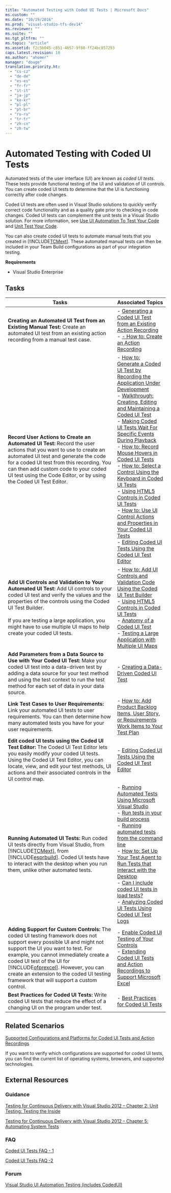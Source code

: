 ```yaml
---
title: "Automated Testing with Coded UI Tests | Microsoft Docs"
ms.custom: ""
ms.date: "10/19/2016"
ms.prod: "visual-studio-tfs-dev14"
ms.reviewer: ""
ms.suite: ""
ms.tgt_pltfrm: ""
ms.topic: "article"
ms.assetid: f2c5b045-c851-4657-9f88-ff24bc857293
caps.latest.revision: 10
ms.author: "ahomer"
manager: "douge"
translation.priority.ht: 
  - "cs-cz"
  - "de-de"
  - "es-es"
  - "fr-fr"
  - "it-it"
  - "ja-jp"
  - "ko-kr"
  - "pl-pl"
  - "pt-br"
  - "ru-ru"
  - "tr-tr"
  - "zh-cn"
  - "zh-tw"
---
```

# Automated Testing with Coded UI Tests
Automated tests of the user interface (UI) are known as *coded UI tests*. These tests provide functional testing of the UI and validation of UI controls. You can create coded UI tests to determine that the UI is functioning correctly after code changes.  
  
 Coded UI tests are often used in Visual Studio solutions to quickly verify correct code functionality and as a quality gate prior to checking in code changes. Coded UI tests can complement the unit tests in a Visual Studio solution. For more information, see [Use UI Automation To Test Your Code](../code-quality/use-ui-automation-to-test-your-code.md) and [Unit Test Your Code](../code-quality/unit-test-your-code.md).  
  
 You can also create coded UI tests to automate manual tests that you created in [!INCLUDE[TCMext](../code-quality/includes/tcmext_md.md)]. These automated manual tests can then be included in your Team Build configurations as part of your integration testing.  
  
 **Requirements**  
  
-   Visual Studio Enterprise  
  
## Tasks  
  
|Tasks|Associated Topics|  
|-----------|-----------------------|  
|**Creating an Automated UI Test from an Existing Manual Test:** Create an automated UI test from an existing action recording from a manual test case.|-   [Generating a Coded UI Test from an Existing Action Recording](../test/generating-a-coded-ui-test-from-an-existing-action-recording.md)<br />-   [- How to: Create an Action Recording](../test_notintoc/--how-to--create-an-action-recording.md)|  
|**Record User Actions to Create an Automated UI Test:** Record the user actions that you want to use to create an automated UI test and generate the code for a coded UI test from this recording. You can then add custom code to your coded UI test using the Code Editor, or by using the Coded UI Test Editor.|-   [How to: Generate a Coded UI Test by Recording the Application Under Development](../misc/how-to--generate-a-coded-ui-test-by-recording-the-application-under-development.md)<br />-   [Walkthrough: Creating, Editing and Maintaining a Coded UI Test](../code-quality/walkthrough--creating--editing-and-maintaining-a-coded-ui-test.md)<br />-   [Making Coded UI Tests Wait For Specific Events During Playback](../code-quality/making-coded-ui-tests-wait-for-specific-events-during-playback.md)<br />-   [How to: Record Mouse Hovers in Coded UI Tests](../misc/how-to--record-mouse-hovers-in-coded-ui-tests.md)<br />-   [How to: Select a Control Using the Keyboard  in Coded UI Tests](../misc/how-to--select-a-control-using-the-keyboard--in-coded-ui-tests.md)<br />-   [Using HTML5 Controls in Coded UI Tests](../code-quality/using-html5-controls-in-coded-ui-tests.md)<br />-   [How to: Use UI Control Actions and Properties in Your Coded UI Tests](../misc/how-to--use-ui-control-actions-and-properties-in-your-coded-ui-tests.md)<br />-   [Editing Coded UI Tests Using the Coded UI Test Editor](../code-quality/editing-coded-ui-tests-using-the-coded-ui-test-editor.md)|  
|**Add UI Controls and Validation to Your Automated UI Test:** Add UI controls to your coded UI test and verify the values and the properties of the controls using the Coded UI Test Builder.<br /><br /> If you are testing a large application, you might have to use multiple UI maps to help create your coded UI tests.|-   [How to: Add UI Controls and Validation Code Using the Coded UI Test Builder](../misc/how-to--add-ui-controls-and-validation-code-using-the-coded-ui-test-builder.md)<br />-   [Using HTML5 Controls in Coded UI Tests](../code-quality/using-html5-controls-in-coded-ui-tests.md)<br />-   [Anatomy of a Coded UI Test](../code-quality/anatomy-of-a-coded-ui-test.md)<br />-   [Testing a Large Application with Multiple UI Maps](../code-quality/testing-a-large-application-with-multiple-ui-maps.md)|  
|**Add Parameters from a Data Source to Use with Your Coded UI Test:**  Make your coded UI test into a data-driven test by adding a data source for your test method and using the test context to run the test method for each set of data in your data source.|-   [Creating a Data-Driven Coded UI Test](../code-quality/creating-a-data-driven-coded-ui-test.md)|  
|**Link Test Cases to User Requirements:** Link your automated UI tests to user requirements. You can then determine how many automated tests you have for your user requirements.|-   [How to: Add Product Backlog Items, User Story, or Requirements Work Items to Your Test Plan](../test_notintoc/how-to--add-product-backlog-items--user-story--or-requirements-work-items-to-your-test-plan.md)|  
|**Edit coded UI tests using the Coded UI Test Editor:** The Coded UI Test Editor lets you easily modify your coded UI tests. Using the Coded UI Test Editor, you can locate, view, and edit your test methods, UI actions and their associated controls in the UI control map.|-   [Editing Coded UI Tests Using the Coded UI Test Editor](../code-quality/editing-coded-ui-tests-using-the-coded-ui-test-editor.md)|  
|**Running Automated UI Tests:** Run coded UI tests directly from Visual Studio, from [!INCLUDE[TCMext](../code-quality/includes/tcmext_md.md)], from [!INCLUDE[esprbuild](../code-quality/includes/esprbuild_md.md)]. Coded UI tests have to interact with the desktop when you run them, unlike other automated tests.|-   [Running Automated Tests Using Microsoft Visual Studio](../test/running-automated-tests-using-microsoft-visual-studio.md)<br />-   [Run tests in your build process](../Topic/Run%20tests%20in%20your%20build%20process.md)<br />-   [Running automated tests from the command line](../test/running-automated-tests-from-the-command-line.md)<br />-   [How to: Set Up Your Test Agent to Run Tests that Interact with the Desktop](../test/how-to--set-up-your-test-agent-to-run-tests-that-interact-with-the-desktop.md)<br />-   [Can I include coded UI tests in load tests?](http://msdn.microsoft.com/en-us/7041cbcf-9ab1-4579-98ff-8f296aeaded4)<br />-   [Analyzing Coded UI Tests Using Coded UI Test Logs](../code-quality/analyzing-coded-ui-tests-using-coded-ui-test-logs.md)|  
|**Adding Support for Custom Controls:** The coded UI testing framework does not support every possible UI and might not support the UI you want to test. For example, you cannot immediately create a coded UI test of the UI for [!INCLUDE[ofprexcel](../code-quality/includes/ofprexcel_md.md)]. However, you can create an extension to the coded UI testing framework that will support a custom control.|-   [Enable Coded UI Testing of Your Controls](../code-quality/enable-coded-ui-testing-of-your-controls.md)<br />-   [Extending Coded UI Tests and Action Recordings to Support Microsoft Excel](../code-quality/extending-coded-ui-tests-and-action-recordings-to-support-microsoft-excel.md)|  
|**Best Practices for Coded UI Tests:** Write coded UI tests that reduce the effect of a changing UI on the program under test.|-   [Best Practices for Coded UI Tests](../code-quality/best-practices-for-coded-ui-tests.md)|  
  
## Related Scenarios  
 [Supported Configurations and Platforms for Coded UI Tests and Action Recordings](../code-quality/supported-configurations-and-platforms-for-coded-ui-tests-and-action-recordings.md)  
  
 If you want to verify which configurations are supported for coded UI tests, you can find the current list of operating systems, browsers, and supported technologies.  
  
## External Resources  
  
### Guidance  
 [Testing for Continuous Delivery with Visual Studio 2012 – Chapter 2: Unit Testing: Testing the Inside](http://go.microsoft.com/fwlink/?LinkID=255188)  
  
 [Testing for Continuous Delivery with Visual Studio 2012 – Chapter 5: Automating System Tests](http://go.microsoft.com/fwlink/?LinkID=255196)  
  
### FAQ  
 [Coded UI Tests FAQ - 1](http://go.microsoft.com/fwlink/?LinkID=230576)  
  
 [Coded UI Tests FAQ -2](http://go.microsoft.com/fwlink/?LinkID=230578)  
  
### Forum  
 [Visual Studio UI Automation Testing (includes CodedUI)](http://go.microsoft.com/fwlink/?LinkID=224497)